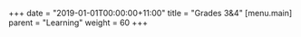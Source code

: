 +++
date = "2019-01-01T00:00:00+11:00"
title = "Grades 3&4"
 [menu.main]
   parent = "Learning"
   weight = 60
+++
